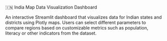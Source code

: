 🇮🇳 India Map Data Visualization Dashboard

An interactive Streamlit dashboard that visualizes data for Indian states and districts using Plotly maps.
Users can select different parameters to compare regions based on customizable metrics such as population, literacy or other indicators from the dataset.

